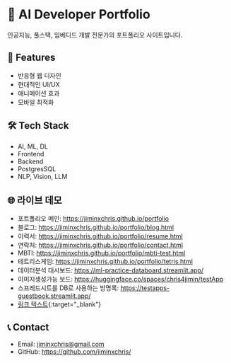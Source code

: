 # 🚀 AI Developer Portfolio

인공지능, 풀스택, 임베디드 개발 전문가의 포트폴리오 사이트입니다.

## 🌟 Features
- 반응형 웹 디자인
- 현대적인 UI/UX
- 애니메이션 효과
- 모바일 최적화

## 🛠️ Tech Stack
- AI, ML, DL
- Frontend
- Backend
- PostgresSQL
- NLP, Vision, LLM

## 🌐 라이브 데모
- 포트폴리오 메인: https://jiminxchris.github.io/portfolio
- 블로그: https://jiminxchris.github.io/portfolio/blog.html
- 이력서: https://jiminxchris.github.io/portfolio/resume.html
- 연락처: https://jiminxchris.github.io/portfolio/contact.html
- MBTI: https://jiminxchris.github.io/portfolio/mbti-test.html
- 테트리스게임: https://jiminxchris.github.io/portfolio/tetris.html
- 데이터분석 대시보드: https://ml-practice-databoard.streamlit.app/
- 이미지생성가능 보드: https://huggingface.co/spaces/chris4jimin/testApp
- 스프레드시트를 DB로 사용하는 방명록: https://testapps-guestbook.streamlit.app/
- [링크 텍스트](https://google.com){:target="_blank"}

  

## 📞 Contact
- Email: jiminxchris@gmail.com
- GitHub: https://github.com/jiminxchris/
